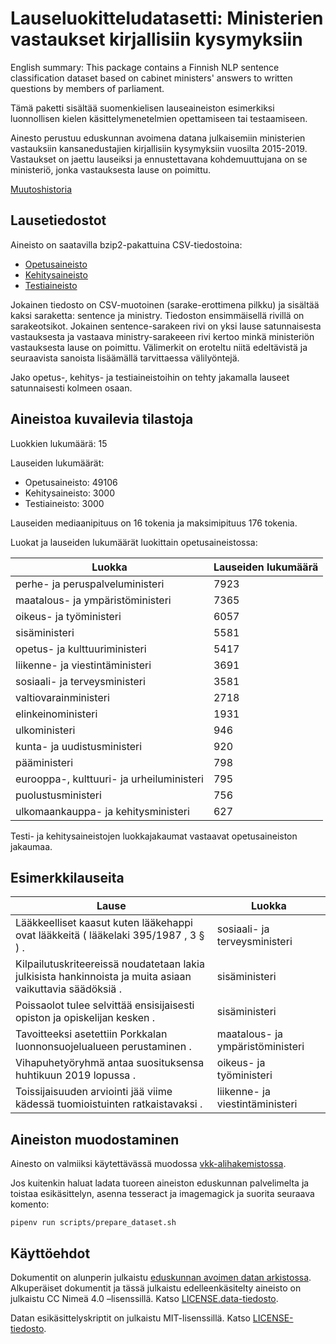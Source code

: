 # Lauseluokitteludatasetti: Ministerien vastaukset kirjallisiin kysymyksiin

English summary: This package contains a Finnish NLP sentence
classification dataset based on cabinet ministers' answers to written
questions by members of parliament.

Tämä paketti sisältää suomenkielisen lauseaineiston esimerkiksi
luonnollisen kielen käsittelymenetelmien opettamiseen tai
testaamiseen.

Ainesto perustuu eduskunnan avoimena datana julkaisemiin ministerien
vastauksiin kansanedustajien kirjallisiin kysymyksiin vuosilta
2015-2019. Vastaukset on jaettu lauseiksi ja ennustettavana
kohdemuuttujana on se ministeriö, jonka vastauksesta lause on
poimittu.

[Muutoshistoria](changelog.md)

## Lausetiedostot

Aineisto on saatavilla bzip2-pakattuina CSV-tiedostoina:

* [Opetusaineisto](https://github.com/aajanki/eduskunta-vkk/blob/v2/vkk/dev.csv.bz2)
* [Kehitysaineisto](https://github.com/aajanki/eduskunta-vkk/blob/v2/vkk/dev.csv.bz2)
* [Testiaineisto](https://github.com/aajanki/eduskunta-vkk/blob/v2/vkk/test.csv.bz2)

Jokainen tiedosto on CSV-muotoinen (sarake-erottimena pilkku) ja sisältää kaksi saraketta: sentence ja ministry. Tiedoston ensimmäisellä rivillä on sarakeotsikot. Jokainen sentence-sarakeen rivi on yksi lause satunnaisesta vastauksesta ja vastaava ministry-sarakeeen rivi kertoo minkä ministeriön vastauksesta lause on poimittu. Välimerkit on eroteltu niitä edeltävistä ja seuraavista sanoista lisäämällä tarvittaessa välilyöntejä.

Jako opetus-, kehitys- ja testiaineistoihin on tehty jakamalla lauseet satunnaisesti kolmeen osaan.

## Aineistoa kuvailevia tilastoja

Luokkien lukumäärä: 15

Lauseiden lukumäärät:

* Opetusaineisto: 49106
* Kehitysaineisto: 3000
* Testiaineisto: 3000

Lauseiden mediaanipituus on 16 tokenia ja maksimipituus 176 tokenia.

Luokat ja lauseiden lukumäärät luokittain opetusaineistossa:

| Luokka                                    | Lauseiden lukumäärä |
| ------                                    |  ---- |
| perhe- ja peruspalveluministeri           |  7923 |
| maatalous- ja ympäristöministeri          |  7365 |
| oikeus- ja työministeri                   |  6057 |
| sisäministeri                             |  5581 |
| opetus- ja kulttuuriministeri             |  5417 |
| liikenne- ja viestintäministeri           |  3691 |
| sosiaali- ja terveysministeri             |  3581 |
| valtiovarainministeri                     |  2718 |
| elinkeinoministeri                        |  1931 |
| ulkoministeri                             |   946 |
| kunta- ja uudistusministeri               |   920 |
| pääministeri                              |   798 |
| eurooppa-, kulttuuri- ja urheiluministeri |   795 |
| puolustusministeri                        |   756 |
| ulkomaankauppa- ja kehitysministeri       |   627 |


Testi- ja kehitysaineistojen luokkajakaumat vastaavat opetusaineiston jakaumaa.

## Esimerkkilauseita

| Lause | Luokka |
| ----- | ------ |
| Lääkkeelliset kaasut kuten lääkehappi ovat lääkkeitä ( lääkelaki 395/1987 , 3 § ) . | sosiaali- ja terveysministeri |
| Kilpailutuskriteereissä noudatetaan lakia julkisista hankinnoista ja muita asiaan vaikuttavia säädöksiä . | sisäministeri |
| Poissaolot tulee selvittää ensisijaisesti opiston ja opiskelijan kesken . | sisäministeri |
| Tavoitteeksi asetettiin Porkkalan luonnonsuojelualueen perustaminen . | maatalous- ja ympäristöministeri |
| Vihapuhetyöryhmä antaa suosituksensa huhtikuun 2019 lopussa . | oikeus- ja työministeri |
| Toissijaisuuden arviointi jää viime kädessä tuomioistuinten ratkaistavaksi . | liikenne- ja viestintäministeri |

## Aineiston muodostaminen

Ainesto on valmiiksi käytettävässä muodossa [vkk-alihakemistossa](vkk).

Jos kuitenkin haluat ladata tuoreen aineiston eduskunnan palvelimelta ja toistaa esikäsittelyn, asenna tesseract ja imagemagick ja suorita seuraava komento:
```
pipenv run scripts/prepare_dataset.sh
```

## Käyttöehdot

Dokumentit on alunperin julkaistu [eduskunnan avoimen datan arkistossa](http://avoindata.eduskunta.fi/). Alkuperäiset dokumentit ja tässä julkaistu edelleenkäsitelty aineisto on julkaistu CC Nimeä 4.0 –lisenssillä. Katso [LICENSE.data-tiedosto](LICENSE.data).

Datan esikäsittelyskriptit on julkaistu MIT-lisenssillä. Katso [LICENSE-tiedosto](LICENSE).
